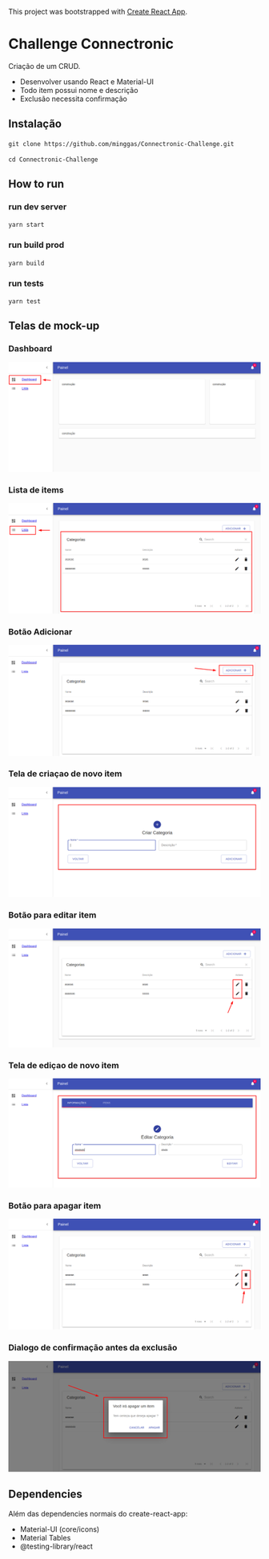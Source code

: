 This project was bootstrapped with [Create React App](https://github.com/facebook/create-react-app).

# Challenge Connectronic

Criação de um CRUD.
* Desenvolver usando React e Material-UI 
* Todo item possui nome e descrição
* Exclusão necessita confirmação

## Instalação
`git clone https://github.com/minggas/Connectronic-Challenge.git`

`cd Connectronic-Challenge`

## How to run
### run dev server
`yarn start`

### run build prod
`yarn build`

### run tests
`yarn test`

## Telas de mock-up

### Dashboard 

![alt text](https://github.com/Wellers0n/Connectronic-Challenge/raw/master/img/dashboard.png "Dashboard view")

### Lista de items

![alt text](https://github.com/Wellers0n/Connectronic-Challenge/raw/master/img/lista.png "Add Button")

### Botão Adicionar

![alt text](https://github.com/Wellers0n/Connectronic-Challenge/raw/master/img/add.png "Add Button")

### Tela de criaçao de novo item

![alt text](https://github.com/Wellers0n/Connectronic-Challenge/raw/master/img/additem.png "Add Button")

### Botão para editar item

![alt text](https://github.com/Wellers0n/Connectronic-Challenge/raw/master/img/editar.png "Add Button")

### Tela de ediçao de novo item

![alt text](https://github.com/Wellers0n/Connectronic-Challenge/raw/master/img/editaitem.png "Add Button")

### Botão para apagar item
![alt text](https://github.com/Wellers0n/Connectronic-Challenge/raw/master/img/deleteitem.png "Add Button")

### Dialogo de confirmação antes da exclusão

![alt text](https://github.com/Wellers0n/Connectronic-Challenge/raw/master/img/apagar.png "Add Button")

## Dependencies

Além das dependencies normais do create-react-app:
* Material-UI (core/icons)
* Material Tables
* @testing-library/react
